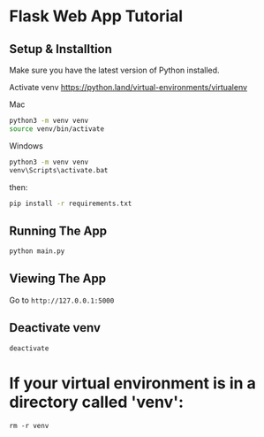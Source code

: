 # Flask Web App Tutorial

## Setup & Installtion

Make sure you have the latest version of Python installed.

Activate venv https://python.land/virtual-environments/virtualenv

Mac
```bash
python3 -m venv venv
source venv/bin/activate
```

Windows
```bash
python3 -m venv venv
venv\Scripts\activate.bat
```

then:

```bash
pip install -r requirements.txt
```

## Running The App

```bash
python main.py
```

## Viewing The App

Go to `http://127.0.0.1:5000`


## Deactivate venv
`deactivate`

# If your virtual environment is in a directory called 'venv':
`rm -r venv`
